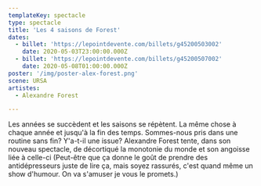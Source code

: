 ```yaml
---
templateKey: spectacle
type: spectacle
title: 'Les 4 saisons de Forest'
dates: 
  - billet: 'https://lepointdevente.com/billets/g45200503002'
    date: 2020-05-03T23:00:00.000Z
  - billet: 'https://lepointdevente.com/billets/g45200507002'
    date: 2020-05-08T01:00:00.000Z
poster: '/img/poster-alex-forest.png'
scene: URSA
artistes:
  - Alexandre Forest

---
```

Les années se succèdent et les saisons se répètent. La même chose à chaque année et jusqu'à la fin des temps. Sommes-nous pris dans une routine sans fin? Y'a-t-il une issue? Alexandre Forest tente, dans son nouveau spectacle, de décortiqué la monotonie du monde et son angoisse liée à celle-ci (Peut-être que ça donne le goût de prendre des antidépresseurs juste de lire ça, mais soyez rassurés, c'est quand même un show d'humour. On va s'amuser je vous le promets.)

